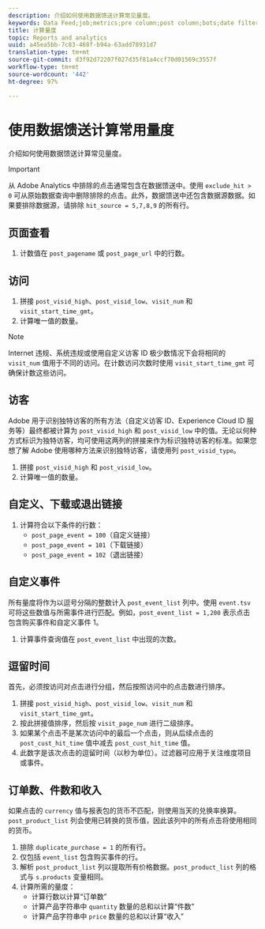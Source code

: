 ```yaml
---
description: 介绍如何使用数据馈送计算常见量度。
keywords: Data Feed;job;metrics;pre column;post column;bots;date filtering;event string;common;formulas
title: 计算量度
topic: Reports and analytics
uuid: a45ea5bb-7c83-468f-b94a-63add78931d7
translation-type: tm+mt
source-git-commit: d3f92d72207f027d35f81a4ccf70d01569c3557f
workflow-type: tm+mt
source-wordcount: '442'
ht-degree: 97%

---
```



# 使用数据馈送计算常用量度

介绍如何使用数据馈送计算常见量度。

>[!IMPORTANT]
>
>从 Adobe Analytics 中排除的点击通常包含在数据馈送中。使用 `exclude_hit > 0` 可从原始数据查询中删除排除的点击。此外，数据馈送中还包含数据源数据。如果要排除数据源，请排除 `hit_source = 5,7,8,9` 的所有行。

## 页面查看

1. 计数值在 `post_pagename` 或 `post_page_url` 中的行数。

## 访问

1. 拼接 `post_visid_high`、`post_visid_low`、`visit_num` 和 `visit_start_time_gmt`。
1. 计算唯一值的数量。

>[!NOTE]
>
>Internet 违规、系统违规或使用自定义访客 ID 极少数情况下会将相同的 `visit_num` 值用于不同的访问。在计数访问次数时使用 `visit_start_time_gmt` 可确保计数这些访问。

## 访客

Adobe 用于识别独特访客的所有方法（自定义访客 ID、Experience Cloud ID 服务等）最终都被计算为 `post_visid_high` 和 `post_visid_low` 中的值。无论以何种方式标识为独特访客，均可使用这两列的拼接来作为标识独特访客的标准。如果您想了解 Adobe 使用哪种方法来识别独特访客，请使用列 `post_visid_type`。

1. 拼接 `post_visid_high` 和 `post_visid_low`。
2. 计算唯一值的数量。

## 自定义、下载或退出链接

1. 计算符合以下条件的行数：
   * `post_page_event = 100`（自定义链接）
   * `post_page_event = 101`（下载链接）
   * `post_page_event = 102`（退出链接）

## 自定义事件

所有量度将作为以逗号分隔的整数计入 `post_event_list` 列中。使用 `event.tsv` 可将这些数值与所需事件进行匹配。例如，`post_event_list = 1,200` 表示点击包含购买事件和自定义事件 1。

1. 计算事件查询值在 `post_event_list` 中出现的次数。

## 逗留时间

首先，必须按访问对点击进行分组，然后按照访问中的点击数进行排序。

1. 拼接 `post_visid_high`、`post_visid_low`、`visit_num` 和 `visit_start_time_gmt`。
2. 按此拼接值排序，然后按 `visit_page_num` 进行二级排序。
3. 如果某个点击不是某次访问中的最后一个点击，则从后续点击的 `post_cust_hit_time` 值中减去 `post_cust_hit_time` 值。
4. 此数字是该次点击的逗留时间（以秒为单位）。过滤器可应用于关注维度项目或事件。

## 订单数、件数和收入

如果点击的 `currency` 值与报表包的货币不匹配，则使用当天的兑换率换算。`post_product_list` 列会使用已转换的货币值，因此该列中的所有点击将使用相同的货币。

1. 排除 `duplicate_purchase = 1` 的所有行。
2. 仅包括 `event_list` 包含购买事件的行。
3. 解析 `post_product_list` 列以提取所有价格数据。`post_product_list` 列的格式与 `s.products` 变量相同。
4. 计算所需的量度：
   * 计算行数以计算“订单数”
   * 计算产品字符串中 `quantity` 数量的总和以计算“件数”
   * 计算产品字符串中 `price` 数量的总和以计算“收入”
